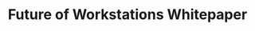 ---
highlight: "false" 
title: "Future of Workstations Whitepaper"
description: "This white-paper informs how the Federal Acquisition Programs join forces to produce annual standards for procuring end user solutions for desktops and laptops."
url-link: "https://itvmo.gsa.gov/assets/files/workstation-End-User-device-environment-and-trends.pdf"
type: "PDF"
gov-only: "false"
is-external: "true"
publication-date: "November 01, 2021"
reading-time: "56"
resource-type: "report"
filter: "technology"
audience: "program-operations"
branded-offerings: "market-it-data-intelligence"
---